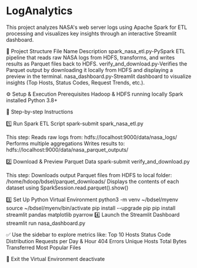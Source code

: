 # LogAnalytics
This project analyzes NASA's web server logs using Apache Spark for ETL processing and visualizes key insights through an interactive Streamlit dashboard.

📁 Project Structure
File Name	Description
spark_nasa_etl.py-PySpark ETL pipeline that reads raw NASA logs from HDFS, transforms, and writes results as Parquet files back to HDFS.
verify_and_download.py-Verifies the Parquet output by downloading it locally from HDFS and displaying a preview in the terminal.
nasa_dashboard.py-Streamlit dashboard to visualize insights (Top Hosts, Status Codes, Request Trends, etc.).

⚙️ Setup & Execution
Prerequisites
Hadoop & HDFS running locally
Spark installed
Python 3.8+

🧱 Step-by-step Instructions

1️⃣ Run Spark ETL Script
spark-submit spark_nasa_etl.py

This step:
Reads raw logs from: hdfs://localhost:9000/data/nasa_logs/
Performs multiple aggregations
Writes results to: hdfs://localhost:9000/data/nasa_parquet_outputs/

2️⃣ Download & Preview Parquet Data
spark-submit verify_and_download.py

This step:
Downloads output Parquet files from HDFS to local folder: /home/hdoop/bdsel/parquet_downloads/
Displays the contents of each dataset using SparkSession.read.parquet().show()

3️⃣ Set Up Python Virtual Environment
python3 -m venv ~/bdsel/myenv
source ~/bdsel/myenv/bin/activate
pip install --upgrade pip
pip install streamlit pandas matplotlib pyarrow
4️⃣ Launch the Streamlit Dashboard
streamlit run nasa_dashboard.py

✅ Use the sidebar to explore metrics like:
Top 10 Hosts
Status Code Distribution
Requests per Day & Hour
404 Errors
Unique Hosts
Total Bytes Transferred
Most Popular Files

🛑 Exit the Virtual Environment
deactivate

